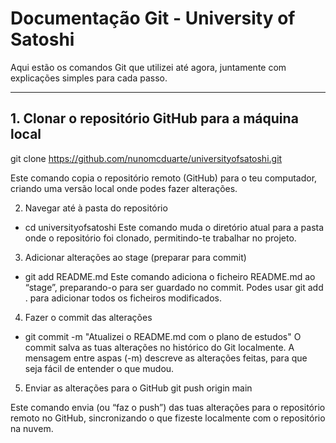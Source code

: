 # Documentação Git - University of Satoshi

Aqui estão os comandos Git que utilizei até agora, juntamente com explicações simples para cada passo.

---

## 1. Clonar o repositório GitHub para a máquina local
git clone https://github.com/nunomcduarte/universityofsatoshi.git

Este comando copia o repositório remoto (GitHub) para o teu computador, criando uma versão local onde podes fazer alterações.

2. Navegar até à pasta do repositório
- cd universityofsatoshi
Este comando muda o diretório atual para a pasta onde o repositório foi clonado, permitindo-te trabalhar no projeto.

3. Adicionar alterações ao stage (preparar para commit)
- git add README.md
Este comando adiciona o ficheiro README.md ao “stage”, preparando-o para ser guardado no commit. Podes usar git add . para adicionar todos os ficheiros modificados.

4. Fazer o commit das alterações
- git commit -m "Atualizei o README.md com o plano de estudos"
O commit salva as tuas alterações no histórico do Git localmente. A mensagem entre aspas (-m) descreve as alterações feitas, para que seja fácil de entender o que mudou.

5. Enviar as alterações para o GitHub
git push origin main

Este comando envia (ou “faz o push”) das tuas alterações para o repositório remoto no GitHub, sincronizando o que fizeste localmente com o repositório na nuvem.


